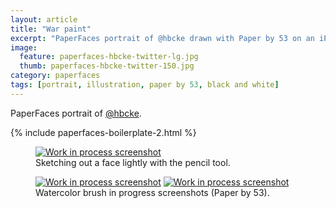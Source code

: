 ```yaml
---
layout: article
title: "War paint"
excerpt: "PaperFaces portrait of @hbcke drawn with Paper by 53 on an iPad."
image: 
  feature: paperfaces-hbcke-twitter-lg.jpg
  thumb: paperfaces-hbcke-twitter-150.jpg
category: paperfaces
tags: [portrait, illustration, paper by 53, black and white]
---
```


PaperFaces portrait of [@hbcke](http://twitter.com/hbcke).

{% include paperfaces-boilerplate-2.html %}

<figure>
	<a href="{{ site.url }}/images/paperfaces-hbcke-process-1-lg.jpg"><img src="{{ site.url }}/images/paperfaces-hbcke-process-1-750.jpg" alt="Work in process screenshot"></a>
	<figcaption>Sketching out a face lightly with the pencil tool.</figcaption>
</figure>

<figure class="half">
	<a href="{{ site.url }}/images/paperfaces-hbcke-process-2-lg.jpg"><img src="{{ site.url }}/images/paperfaces-hbcke-process-2-600.jpg" alt="Work in process screenshot"></a>
	<a href="{{ site.url }}/images/paperfaces-hbcke-process-3-lg.jpg"><img src="{{ site.url }}/images/paperfaces-hbcke-process-3-600.jpg" alt="Work in process screenshot"></a>
	<figcaption>Watercolor brush in progress screenshots (Paper by 53).</figcaption>
</figure>